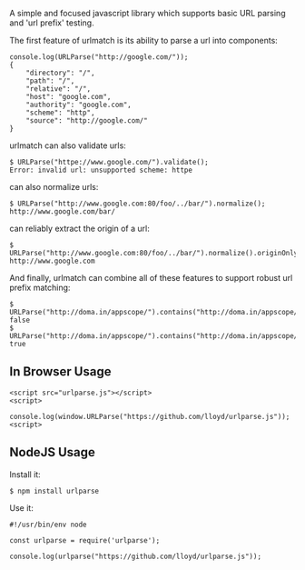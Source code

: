 A simple and focused javascript library which supports basic URL parsing
and 'url prefix' testing.

The first feature of urlmatch is its ability to parse a url into components:

    console.log(URLParse("http://google.com/"));
    {
        "directory": "/",
        "path": "/",
        "relative": "/",
        "host": "google.com",
        "authority": "google.com",
        "scheme": "http",
        "source": "http://google.com/"
    }

urlmatch can also validate urls:

    $ URLParse("httpe://www.google.com/").validate();
    Error: invalid url: unsupported scheme: httpe

can also normalize urls:

    $ URLParse("http://www.google.com:80/foo/../bar/").normalize();
    http://www.google.com/bar/

can reliably extract the origin of a url:

    $ URLParse("http://www.google.com:80/foo/../bar/").normalize().originOnly().toString();
    http://www.google.com

And finally, urlmatch can combine all of these features to support
robust url prefix matching:

    $ URLParse("http://doma.in/appscope/").contains("http://doma.in/appscope/somepath/../../attack.html");
    false
    $ URLParse("http://doma.in/appscope/").contains("http://doma.in/appscope/somepath/../not_attack.html");
    true

## In Browser Usage

    <script src="urlparse.js"></script>
    <script>
      console.log(window.URLParse("https://github.com/lloyd/urlparse.js"));
    <script>

## NodeJS Usage

Install it:

    $ npm install urlparse

Use it:

    #!/usr/bin/env node

    const urlparse = require('urlparse');

    console.log(urlparse("https://github.com/lloyd/urlparse.js"));

